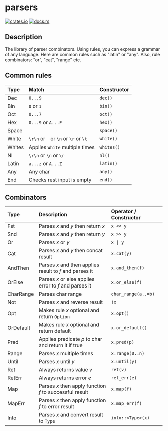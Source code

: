 # parsers

[![crates.io](https://img.shields.io/crates/v/parsers.svg)](https://crates.io/crates/parsers)
[![docs.rs](https://docs.rs/parsers/badge.svg)](https://docs.rs/parsers/latest/parsers/)

## Description
The library of parser combinators.
Using rules, you can express a grammar of any language.
Here are common rules such as "latin" or "any". Also, rule combinators: "or", "cat", "range" etc.

## Common rules
| Type   | Match                                 | Constructor |
|:-------|:--------------------------------------|:------------|
| Dec    | `0...9`                               | `dec()`     |
| Bin    | `0` or `1`                            | `bin()`     |
| Oct    | `0...7`                               | `oct()`     |
| Hex    | `0...9` or `A...F`                    | `hex()`     |
| Space  | ` `                                   | `space()`   |
| White  | `\r\n` or ` ` or `\n` or `\r` or `\t` | `white()`   |
| Whites | Applies `White` multiple times        | `whites()`  |
| Nl     | `\r\n` or `\n` or `\r`                | `nl()`      |
| Latin  | `a...z` or `A...Z`                    | `latin()`   |
| Any    | Any char                              | `any()`     |
| End    | Checks rest input is empty            | `end()`     |

## Combinators
| Type      | Description                                             | Operator / Constructor  |
|:----------|:--------------------------------------------------------|:------------------------|
| Fst       | Parses *x* and *y* then return *x*                      | `x << y`                |
| Snd       | Parses *x* and *y* then return *y*                      | `x >> y`                |
| Or        | Parses *x* or *y*                                       | <code>x &#124; y</code> |
| Cat       | Parses *x* and *y* then concat result                   | `x.cat(y)`              |
| AndThen   | Parses *x* and then applies result to *f* and parses it | `x.and_then(f)`         |
| OrElse    | Parses *x* or else applies error to *f* and parses it   | `x.or_else(f)`          |
| CharRange | Parses char range                                       | `char_range(a..=b)`     |
| Not       | Parses *x* and reverse result                           | `!x`                    |
| Opt       | Makes rule *x* optional and return `Option`             | `x.opt()`               |
| OrDefault | Makes rule *x* optional and return default              | `x.or_default()`        |
| Pred      | Applies predicate *p* to char and return it if true     | `x.pred(p)`             |
| Range     | Parses *x* multiple times                               | `x.range(0..n)`         |
| Until     | Parses *x* until *y*                                    | `x.until(y)`            |
| Ret       | Always returns value *v*                                | `ret(v)`                |
| RetErr    | Always returns error *e*                                | `ret_err(e)`            |
| Map       | Parses *x* then apply function *f* to successful result | `x.map(f)`              |
| MapErr    | Parses *x* then apply function *f* to error result      | `x.map_err(f)`          |
| Into      | Parses *x* and convert result to `Type`                 | `into::<Type>(x)`       |

